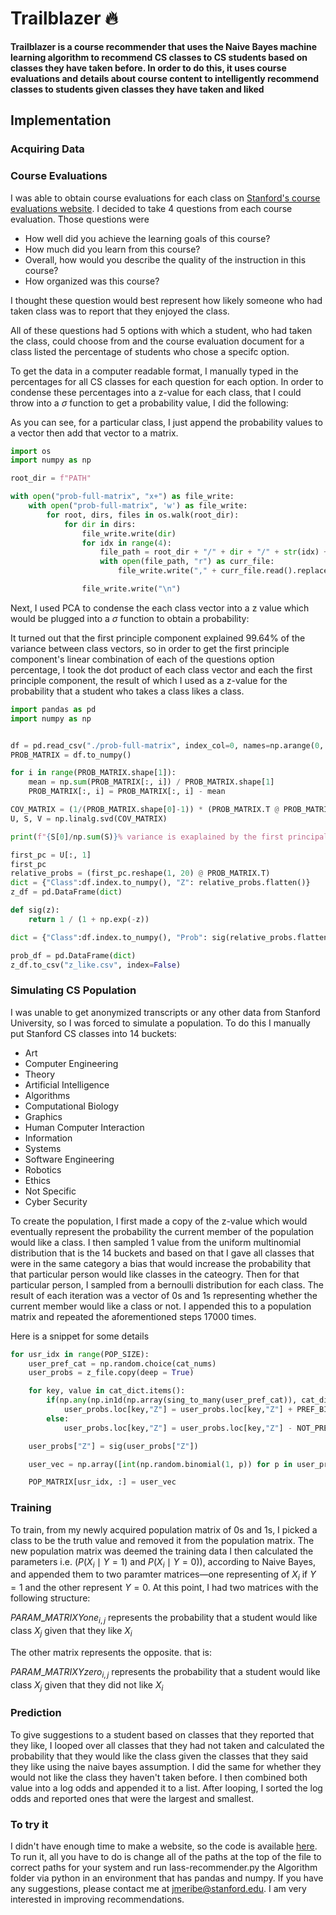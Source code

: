 # **Trailblazer** 🔥

**Trailblazer is a course recommender that uses the Naive Bayes machine learning algorithm to recommend CS classes to CS students based on classes they have taken before. In order to do this, it uses course evaluations and details about course content to intelligently recommend classes to students given classes they have taken and liked**

## Implementation

### **Acquiring Data**

### Course Evaluations

I was able to obtain course evaluations for each class on
[Stanford's course evaluations website](https://evals.stanford.edu/new-course-evaluation-system?utm_source=pocket_saves).
I decided to take 4 questions from each course evaluation. Those questions were

- How well did you achieve the learning goals of this course?
- How much did you learn from this course?
- Overall, how would you describe the quality of the instruction in this course?
- How organized was this course?

I thought these question would best represent how likely someone who had taken class was to report that they enjoyed the class.

All of these questions had 5 options with which a student, who had taken the class, could choose from and the course evaluation document
for a class listed the percentage of students who chose a specifc option.

To get the data in a computer readable format, I manually typed in the percentages for all CS classes for each question for each option.
In order to condense these percentages into a z-value for each class, that I could throw into a $\sigma$ function to get a probability value,
I did the following:

As you can see, for a particular class, I just append the probability values to a vector then add that vector to a matrix.

```python
import os
import numpy as np

root_dir = f"PATH"

with open("prob-full-matrix", "x+") as file_write:
    with open("prob-full-matrix", 'w') as file_write:
        for root, dirs, files in os.walk(root_dir):
            for dir in dirs:
                file_write.write(dir)
                for idx in range(4):
                    file_path = root_dir + "/" + dir + "/" + str(idx) + "-" + dir
                    with open(file_path, "r") as curr_file:
                        file_write.write("," + curr_file.read().replace("\n", ","))

                file_write.write("\n")
```

Next, I used PCA to condense the each class vector into a z value which would be plugged into a $\sigma$ function to obtain a probability:

It turned out that the first principle component explained 99.64% of the variance between class vectors, so in order to get the first
principle component's linear combination of each of the questions option percentage, I took the dot product of each class vector and
each the first principle component, the result of which I used as a z-value for the probability that a student who takes a class likes
a class.

```python
import pandas as pd
import numpy as np


df = pd.read_csv("./prob-full-matrix", index_col=0, names=np.arange(0, 20, 1, dtype=int))
PROB_MATRIX = df.to_numpy()

for i in range(PROB_MATRIX.shape[1]):
    mean = np.sum(PROB_MATRIX[:, i]) / PROB_MATRIX.shape[1]
    PROB_MATRIX[:, i] = PROB_MATRIX[:, i] - mean

COV_MATRIX = (1/(PROB_MATRIX.shape[0]-1)) * (PROB_MATRIX.T @ PROB_MATRIX)
U, S, V = np.linalg.svd(COV_MATRIX)

print(f"{S[0]/np.sum(S)}% variance is exaplained by the first principal component.")

first_pc = U[:, 1]
first_pc
relative_probs = (first_pc.reshape(1, 20) @ PROB_MATRIX.T)
dict = {"Class":df.index.to_numpy(), "Z": relative_probs.flatten()}
z_df = pd.DataFrame(dict)

def sig(z):
    return 1 / (1 + np.exp(-z))

dict = {"Class":df.index.to_numpy(), "Prob": sig(relative_probs.flatten())}

prob_df = pd.DataFrame(dict)
z_df.to_csv("z_like.csv", index=False)
```

### Simulating CS Population

I was unable to get anonymized transcripts or any other data from Stanford University, so I was forced to simulate a population.
To do this I manually put Stanford CS classes into 14 buckets:

- Art
- Computer Engineering
- Theory
- Artificial Intelligence
- Algorithms
- Computational Biology
- Graphics
- Human Computer Interaction
- Information
- Systems
- Software Engineering
- Robotics
- Ethics
- Not Specific
- Cyber Security

To create the population, I first made a copy of the z-value which would eventually represent the probability the current member
of the population would like a class. I then sampled 1 value from the uniform multinomial distribution that is the 14 buckets and
based on that I gave all classes that were in the same category a bias that would increase the probability that that particular person
would like classes in the cateogry. Then for that particular person, I sampled from a bernoulli distribution for each class. The result
of each iteration was a vector of 0s and 1s representing whether the current member would like a class or not. I appended this to a population
matrix and repeated the aforementioned steps 17000 times.

Here is a snippet for some details

```python
for usr_idx in range(POP_SIZE):
    user_pref_cat = np.random.choice(cat_nums)
    user_probs = z_file.copy(deep = True)

    for key, value in cat_dict.items():
        if(np.any(np.in1d(np.array(sing_to_many(user_pref_cat)), cat_dict[key]))):
            user_probs.loc[key,"Z"] = user_probs.loc[key,"Z"] + PREF_BIAS
        else:
            user_probs.loc[key,"Z"] = user_probs.loc[key,"Z"] - NOT_PREF_BIAS

    user_probs["Z"] = sig(user_probs["Z"])

    user_vec = np.array([int(np.random.binomial(1, p)) for p in user_probs["Z"]])

    POP_MATRIX[usr_idx, :] = user_vec
```

### **Training**

To train, from my newly acquired population matrix of 0s and 1s, I picked a class to be the truth value and removed it from the population matrix. The new
population matrix was deemed the training data I then calculated the parameters i.e. ($P(X_i \mid Y = 1)$ and $P(X_i \mid Y = 0)$), according to Naive Bayes,
and appended them to two paramter matrices—one representing of $X_i$ if $Y = 1$ and the other represent $Y = 0$. At this point, I had two matrices with the
following structure:

$PARAM\_MATRIXYone_{i,j}$ represents the probability that a student would like class $X_j$ given that they like $X_i$

The other matrix represents the opposite. that is:

$PARAM\_MATRIXYzero_{i,j}$ represents the probability that a student would like class $X_j$ given that they did not like $X_i$

### **Prediction**

To give suggestions to a student based on classes that they reported that they like, I looped over all classes that they had
not taken and calculated the probability that they would like the class given the classes that they said they like using the
naive bayes assumption. I did the same for whether they would not like the class they haven't taken before. I then combined both
value into a log odds and appended it to a list. After looping, I sorted the log odds and reported ones that were the largest and
smallest.

### To try it

I didn't have enough time to make a website, so the code is available [here](https://github.com/jayson1200/trailblazer.git).
To run it, all you have to do is change all of the paths at the top of the file to correct paths for your system and run
lass-recommender.py the Algorithm folder via python in an environment that has pandas and numpy. If you have any suggestions,
please contact me at jmeribe@stanford.edu. I am very interested in improving recommendations.

